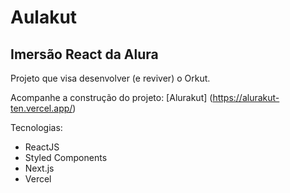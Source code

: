 # Aulakut

## Imersão React da Alura

Projeto que visa desenvolver (e reviver) o Orkut.

Acompanhe a construção do projeto:
[Alurakut] (https://alurakut-ten.vercel.app/)

Tecnologias:
- ReactJS
- Styled Components
- Next.js
- Vercel